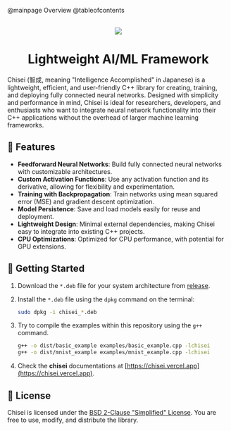 @mainpage Overview
@tableofcontents

<br/>
<div align="center">
    <img src="chisei.png" />
    <br/>
</div>

<h1 align="center">Lightweight AI/ML Framework</h1>

Chisei (智成, meaning "Intelligence Accomplished" in Japanese) is a lightweight, efficient, and user-friendly C++ library for creating, training, and deploying fully connected neural networks. Designed with simplicity and performance in mind, Chisei is ideal for researchers, developers, and enthusiasts who want to integrate neural network functionality into their C++ applications without the overhead of larger machine learning frameworks.

## 🌟 Features

- **Feedforward Neural Networks**: Build fully connected neural networks with customizable architectures.
- **Custom Activation Functions**: Use any activation function and its derivative, allowing for flexibility and experimentation.
- **Training with Backpropagation**: Train networks using mean squared error (MSE) and gradient descent optimization.
- **Model Persistence**: Save and load models easily for reuse and deployment.
- **Lightweight Design**: Minimal external dependencies, making Chisei easy to integrate into existing C++ projects.
- **CPU Optimizations**: Optimized for CPU performance, with potential for GPU extensions.

## 🚀 Getting Started

1. Download the `*.deb` file for your system architecture from [release](https://github.com/nthnn/chisei/releases).
2. Install the `*.deb` file using the `dpkg` command on the terminal:

    ```bash
    sudo dpkg -i chisei_*.deb
    ```

3. Try to compile the examples within this repository using the `g++` command.

    ```bash
    g++ -o dist/basic_example examples/basic_example.cpp -lchisei
    g++ -o dist/mnist_example examples/mnist_example.cpp -lchisei
    ```

4. Check the **chisei** documentations at [https://chisei.vercel.app](https://chisei.vercel.app).

## 📜 License

Chisei is licensed under the [BSD 2-Clause "Simplified" License](LICENSE). You are free to use, modify, and distribute the library.
